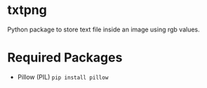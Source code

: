 # txtpng
Python package to store text file inside an image using rgb values.

# Required Packages
- Pillow (PIL)
`pip install pillow`
